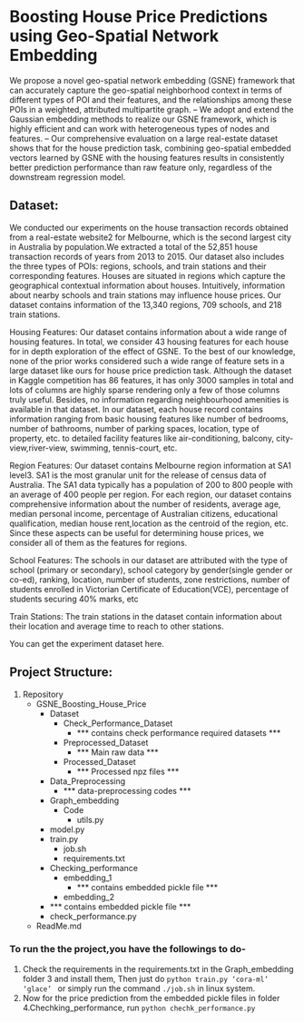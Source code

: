 # Boosting House Price Predictions using Geo-Spatial Network Embedding



We propose a novel geo-spatial network embedding (GSNE) framework that can accurately capture the geo-spatial neighborhood context in terms of different types of POI and their features, and the relationships among these POIs in a weighted, attributed multipartite graph.
– We adopt and extend the Gaussian embedding methods to realize our GSNE framework, which is highly efficient and can work with heterogeneous types of nodes and features.
– Our comprehensive evaluation on a large real-estate dataset shows that for the house prediction task, combining geo-spatial embedded vectors learned by GSNE with the housing features results in consistently better prediction performance than raw feature only, regardless of the downstream regression model.
## Dataset:

We conducted our experiments on the house transaction records obtained from a real-estate website2 for Melbourne, which is the second largest city in Australia by population.We extracted a total of the 52,851 house transaction records of years from 2013 to 2015. Our dataset also includes the three types of POIs: regions, schools, and train stations and their corresponding features. Houses are situated in regions which capture the geographical contextual information about houses. Intuitively, information about nearby schools and train stations may influence house prices. Our dataset contains information of the 13,340 regions, 709 schools, and 218 train stations.

Housing Features: Our dataset contains information about a wide range of housing features. In
total, we consider 43 housing features for each house for in depth exploration of the effect of GSNE. To the best of our knowledge, none of the prior works considered such a wide range of feature sets in a large dataset like ours for house price prediction task. Although the dataset in Kaggle competition has 86 features, it has only 3000 samples in total and lots of columns are highly sparse rendering only a few of those columns truly useful. Besides, no information regarding neighbourhood amenities is available in that dataset. In our dataset, each house record contains information ranging from basic housing features like number of bedrooms, number of bathrooms, number of parking spaces, location, type of property, etc. to detailed facility features like air-conditioning, balcony, city-view,river-view, swimming, tennis-court, etc.

Region Features: Our dataset contains Melbourne region information at SA1 level3. SA1 is the
most granular unit for the release of census data of Australia. The SA1 data typically has a
population of 200 to 800 people with an average of 400 people per region. For each region, our
dataset contains comprehensive information about the number of residents, average age, median personal income, percentage of Australian citizens, educational qualification, median house rent,location as the centroid of the region, etc. Since these aspects can be useful for determining house prices, we consider all of them as the features for regions.

School Features: The schools in our dataset are attributed with the type of school (primary
or secondary), school category by gender(single gender or co-ed), ranking, location, number of
students, zone restrictions, number of students enrolled in Victorian Certificate of Education(VCE), percentage of students securing 40% marks, etc


Train Stations: The train stations in the dataset contain information about their location and
average time to reach to other stations.


You can get the experiment dataset here.

## Project Structure:

1. Repository
   - GSNE_Boosting_House_Price
     - Dataset
       - Check_Performance_Dataset
         -	*** contains check performance required datasets  ***
       - Preprocessed_Dataset
         -	*** Main raw data ***
       - Processed_Dataset
         -	*** Processed npz files ***
     - Data_Preprocessing
       - 	*** data-preprocessing codes ***
     - Graph_embedding
       - Code
         - utils.py
	 - model.py
	 - train.py
       - job.sh
       - requirements.txt
     - Checking_performance 
       - embedding_1
         - 	*** contains embedded pickle file ***
       - embedding_2
	 - 	*** contains embedded pickle file ***
       - check_performance.py
   - ReadMe.md


### To run the the project,you have the followings to do-
1.	Check the requirements in the requirements.txt in the Graph_embedding folder 3 and install them, Then just do `python train.py ‘cora-ml’ ‘glace’ `
or simply run the command `./job.sh` in linux system.
2.	Now for the price prediction from the embedded pickle files in folder 4.Chechking_performance, run `python chechk_performance.py`




